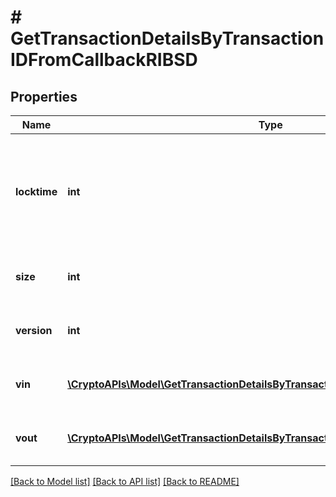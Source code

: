 # # GetTransactionDetailsByTransactionIDFromCallbackRIBSD

## Properties

Name | Type | Description | Notes
------------ | ------------- | ------------- | -------------
**locktime** | **int** | Represents the time at which a particular transaction can be added to the blockchain. |
**size** | **int** | Represents the total size of this transaction. |
**version** | **int** | Represents transaction version number. |
**vin** | [**\CryptoAPIs\Model\GetTransactionDetailsByTransactionIDFromCallbackRIBSDVin[]**](GetTransactionDetailsByTransactionIDFromCallbackRIBSDVin.md) | Represents the transaction inputs. |
**vout** | [**\CryptoAPIs\Model\GetTransactionDetailsByTransactionIDRIBSD2Vout[]**](GetTransactionDetailsByTransactionIDRIBSD2Vout.md) | Represents the transaction outputs. |

[[Back to Model list]](../../README.md#models) [[Back to API list]](../../README.md#endpoints) [[Back to README]](../../README.md)
